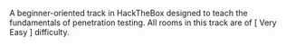 A beginner-oriented track in HackTheBox designed to teach the fundamentals of penetration testing. All rooms in this track are of [ Very Easy ] difficulty.
